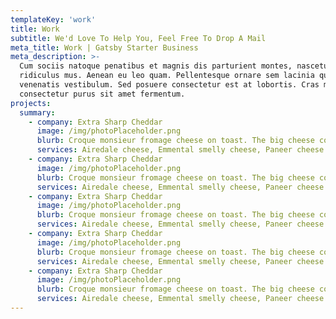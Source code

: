 ```yaml
---
templateKey: 'work'
title: Work
subtitle: We'd Love To Help You, Feel Free To Drop A Mail
meta_title: Work | Gatsby Starter Business
meta_description: >-
  Cum sociis natoque penatibus et magnis dis parturient montes, nascetur
  ridiculus mus. Aenean eu leo quam. Pellentesque ornare sem lacinia quam
  venenatis vestibulum. Sed posuere consectetur est at lobortis. Cras mattis
  consectetur purus sit amet fermentum.
projects:
  summary:
    - company: Extra Sharp Cheddar
      image: /img/photoPlaceholder.png
      blurb: Croque monsieur fromage cheese on toast. The big cheese cottage cheese red leicester cheesy feet cheesecake emmental cheese on toast stilton. Hard cheese brie halloumi goat danish fontina who moved my cheese squirty cheese stilton. The big cheese.
      services: Airedale cheese, Emmental smelly cheese, Paneer cheese
    - company: Extra Sharp Cheddar
      image: /img/photoPlaceholder.png
      blurb: Croque monsieur fromage cheese on toast. The big cheese cottage cheese red leicester cheesy feet cheesecake emmental cheese on toast stilton. Hard cheese brie halloumi goat danish fontina who moved my cheese squirty cheese stilton. The big cheese.
      services: Airedale cheese, Emmental smelly cheese, Paneer cheese
    - company: Extra Sharp Cheddar
      image: /img/photoPlaceholder.png
      blurb: Croque monsieur fromage cheese on toast. The big cheese cottage cheese red leicester cheesy feet cheesecake emmental cheese on toast stilton. Hard cheese brie halloumi goat danish fontina who moved my cheese squirty cheese stilton. The big cheese.
      services: Airedale cheese, Emmental smelly cheese, Paneer cheese
    - company: Extra Sharp Cheddar
      image: /img/photoPlaceholder.png
      blurb: Croque monsieur fromage cheese on toast. The big cheese cottage cheese red leicester cheesy feet cheesecake emmental cheese on toast stilton. Hard cheese brie halloumi goat danish fontina who moved my cheese squirty cheese stilton. The big cheese.
      services: Airedale cheese, Emmental smelly cheese, Paneer cheese
    - company: Extra Sharp Cheddar
      image: /img/photoPlaceholder.png
      blurb: Croque monsieur fromage cheese on toast. The big cheese cottage cheese red leicester cheesy feet cheesecake emmental cheese on toast stilton. Hard cheese brie halloumi goat danish fontina who moved my cheese squirty cheese stilton. The big cheese.
      services: Airedale cheese, Emmental smelly cheese, Paneer cheese
---
```

